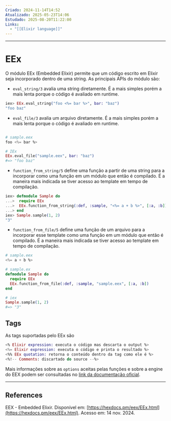 ```yaml
---
Criado: 2024-11-14T14:52
Atualizado: 2025-05-23T14:06
Estudado: 2025-08-20T11:22:00
Links:
  - "[[Elixir language]]"
---
```

---
# EEx

O módulo EEx (Embedded Elixir) permite que um código escrito em Elixir seja incorporado dentro de uma string.  As principais APIs do módulo são:

- `eval_string/3` avalia uma string diretamente. É a mais simples porém a mais lenta porque o código é avaliado em runtime.

```elixir
iex> EEx.eval_string("foo <%= bar %>", bar: "baz")
"foo baz"
```

- `eval_file/3` avalia um arquivo diretamente. É a mais simples porém a mais lenta porque o código é avaliado em runtime.

```elixir

# sample.eex
foo <%= bar %>

# IEx
EEx.eval_file("sample.eex", bar: "baz")
#=> "foo baz"
```

 - `function_from_string/5` define uma função a partir de uma string para a incorporar como uma função em um módulo que então é compilado. É a maneira mais indicada se tiver acesso ao template em tempo de compilação.

```elixir
iex> defmodule Sample do
...>  require EEx
...>  EEx.function_from_string(:def, :sample, "<%= a + b %>", [:a, :b])
...> end
iex> Sample.sample(1, 2)
"3"
```

 - `function_from_file/5` define uma função de um arquivo para a incorporar esse template como uma função em um módulo que então é compilado. É a maneira mais indicada se tiver acesso ao template em tempo de compilação.

```elixir
# sample.eex
<%= a + b %>

# sample.ex
defmodule Sample do
  require EEx
  EEx.function_from_file(:def, :sample, "sample.eex", [:a, :b])
end

# iex
Sample.sample(1, 2)
#=> "3"
```

## Tags

As tags suportadas pelo EEx são

```elixir
<% Elixir expression: executa o código mas descarta o output %>
<%= Elixir expression: executa o código e printa o resultado %>
<%% EEx quotation: retorna o conteúdo dentro da tag como ele é %>
<%!-- Comments: discartado do source --%>
```

Mais informações sobre as `options` aceitas pelas funções e sobre a engine do EEX podem ser consultadas no [link da documentação oficial](https://hexdocs.pm/eex/EEx.html).

---
## References

EEX - Embedded Elixir. Disponível em: [https://hexdocs.pm/eex/EEx.html](https://hexdocs.pm/eex/EEx.html). Acesso em: 14 nov. 2024.